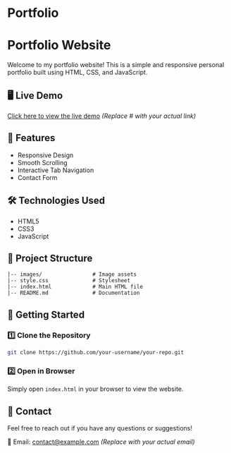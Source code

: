 # Portfolio
# Portfolio Website

Welcome to my portfolio website! This is a simple and responsive personal portfolio built using HTML, CSS, and JavaScript.

## 🖥️ Live Demo
[Click here to view the live demo](#) *(Replace # with your actual link)*

## 📌 Features
- Responsive Design
- Smooth Scrolling
- Interactive Tab Navigation
- Contact Form

## 🛠️ Technologies Used
- HTML5
- CSS3
- JavaScript

## 📂 Project Structure
```
|-- images/                # Image assets
|-- style.css              # Stylesheet
|-- index.html             # Main HTML file
|-- README.md              # Documentation
```

## 🚀 Getting Started
### 1️⃣ Clone the Repository
```sh
git clone https://github.com/your-username/your-repo.git
```
### 2️⃣ Open in Browser
Simply open `index.html` in your browser to view the website.

## 📧 Contact
Feel free to reach out if you have any questions or suggestions!

📩 Email: contact@example.com *(Replace with your actual email)*

